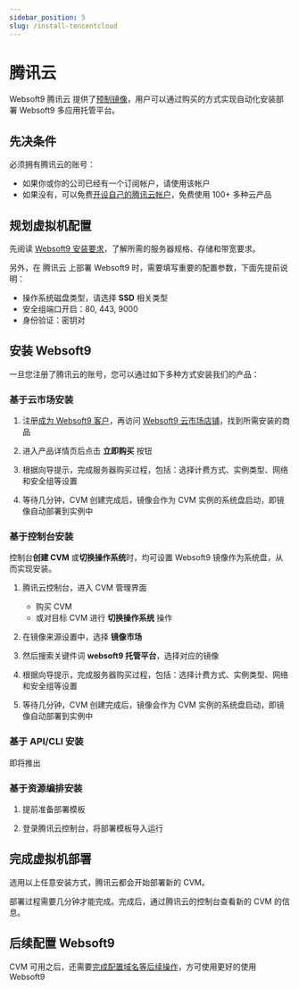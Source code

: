 ```yaml
---
sidebar_position: 5
slug: /install-tencentcloud
---
```


# 腾讯云

Websoft9 腾讯云 提供了[预制镜像](https://market.cloud.tencent.com/stores/1252192180)，用户可以通过购买的方式实现自动化安装部署 Websoft9 多应用托管平台。  

## 先决条件

必须拥有腾讯云的账号：

- 如果你或你的公司已经有一个订阅帐户，请使用该帐户
- 如果没有，可以免费[开设自己的腾讯云帐户](https://partner.cloud.tencent.com/invitation/3121935004586f183f365f5)，免费使用 100+ 多种云产品


## 规划虚拟机配置

先阅读 [Websoft9 安装要求](./install-requirements)，了解所需的服务器规格、存储和带宽要求。 

另外，在 腾讯云 上部署 Websoft9 时，需要填写重要的配置参数，下面先提前说明：

- 操作系统磁盘类型，请选择 **SSD** 相关类型
- 安全组端口开启：80, 443, 9000
- 身份验证：密钥对


## 安装 Websoft9

一旦您注册了腾讯云的账号，您可以通过如下多种方式安装我们的产品：

### 基于云市场安装

1. 注册[成为 Websoft9 客户](https://partner.cloud.tencent.com/invitation/3121935004586f183f365f5)，再访问 [Websoft9 云市场店铺](https://market.cloud.tencent.com/stores/1252192180)，找到所需安装的商品

2. 进入产品详情页后点击 **立即购买** 按钮

3. 根据向导提示，完成服务器购买过程，包括：选择计费方式、实例类型、网络和安全组等设置

4. 等待几分钟，CVM 创建完成后，镜像会作为 CVM 实例的系统盘启动，即镜像自动部署到实例中


### 基于控制台安装

控制台**创建 CVM** 或**切换操作系统**时，均可设置 Websoft9 镜像作为系统盘，从而实现安装。

1. 腾讯云控制台，进入 CVM 管理界面

   - 购买 CVM
   - 或对目标 CVM 进行 **切换操作系统** 操作

2. 在镜像来源设置中，选择 **镜像市场**

3. 然后搜索关键件词 **websoft9 托管平台**，选择对应的镜像

4. 根据向导提示，完成服务器购买过程，包括：选择计费方式、实例类型、网络和安全组等设置

5. 等待几分钟，CVM 创建完成后，镜像会作为 CVM 实例的系统盘启动，即镜像自动部署到实例中


### 基于 API/CLI 安装

即将推出

### 基于资源编排安装

1. 提前准备部署模板

2. 登录腾讯云控制台，将部署模板导入运行

## 完成虚拟机部署

选用以上任意安装方式，腾讯云都会开始部署新的 CVM。  

部署过程需要几分钟才能完成。完成后，通过腾讯云的控制台查看新的 CVM 的信息。  

## 后续配置 Websoft9

CVM 可用之后，还需要[完成配置域名等后续操作](./domain-set)，方可使用更好的使用 Websoft9
